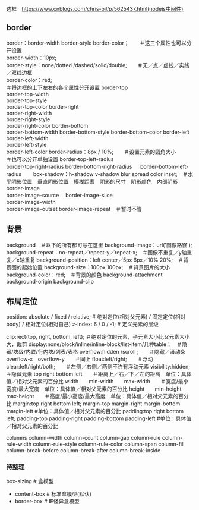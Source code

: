 边框　https://www.cnblogs.com/chris-oil/p/5625437.html(nodejs中间件)




## border
border：border-width  border-style  border-color；　　＃这三个属性也可以分开设置  
border-width：10px;  
border-style：none/dotted /dashed/solid/double;　　＃无／点／虚线／实线／双线边框  
border-color：red;  
＃将边框的上下左右的各个属性分开设置
border-top	
border-top-width	
border-top-style	
border-top-color
border-right	
border-right-width	
border-right-style	
border-right-color
border-bottom	
border-bottom-width	
border-bottom-style	
border-bottom-color
border-left	
border-left-width	
border-left-style	
border-left-color
border-radius：8px / 10%;　　＃设置元素的圆角大小  
＃也可以分开单独设置
border-top-left-radius	
border-top-right-radius	
border-bottom-right-radius 　
border-bottom-left-radius　　
box-shadow：h-shadow v-shadow blur spread color inset;　＃水平阴影位置　垂直阴影位置　模糊距离　阴影的尺寸　阴影颜色　内部阴影
border-image	
border-image-source　
border-image-slice	
border-image-width	
border-image-outset	
border-image-repeat　＃暂时不管

## 背景
background　＃以下的所有都可写在这里
background-image：url('图像路径');
background-repeat：no-repeat／repeat-y／repeat-x;　＃图像不重复／y轴重复／x轴重复
background-position：left center／5px 6px／10% 20%;　＃背景图的起始位置
background-size：100px 100px;　＃背景图片的大小
background-color：red;　＃背景的颜色
background-attachment　background-origin	background-clip	 





## 布局定位
position: absolute / fixed / relative;  # 绝对定位(相对父元素) / 固定定位(相对body) / 相对定位(相对自己)
z-index: 6 / 0 / -1;   # 定义元素的层级

clip:rect(top, right, bottom, left);  ＃绝对定位的元素，子元素大小比父元素大小大，裁剪
display:none/block/inline/inline-block/list-item/几种table；　＃隐藏/块级/内联/行内块/列表/表格
overflow:hidden /scroll ;　　＃隐藏／滚动条
overflow-x　overflow-y　　＃同上
float:left/right;　　＃浮动
clear:left/right/both;　　＃左侧／右侧／两侧不许有浮动元素
visibility:hidden;　　＃隐藏元素
top  right  bottom  left　　＃距离上／右／下／左的距离　单位：具体值／相对父元素的百分比
width　　min-width　　max-width　　＃宽度/最小宽度/最大宽度　单位：具体值／相对父元素的百分比
height　　min-height　　max-height　　＃高度/最小高度/最大高度　单位：具体值／相对父元素的百分比
margin:top right bottom left; margin-top margin-right margin-bottom margin-left    #单位：具体值／相对父元素的百分比
padding:top right bottom left; padding-top padding-right padding-bottom padding-left    #单位：具体值／相对父元素的百分比

columns	column-width	column-count	column-gap
column-rule	column-rule-width	column-rule-style	column-rule-color
column-span	column-fill	column-break-before	column-break-after
column-break-inside	


















### 待整理
box-sizing  # 盒模型
- content-box  # 标准盒模型(默认)
- border-box  # IE怪异盒模型